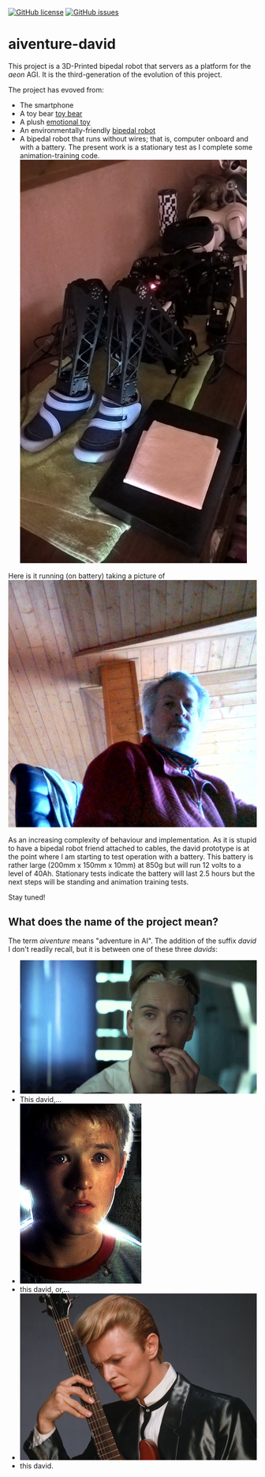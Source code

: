 [![GitHub license](https://img.shields.io/github/license/cartheur/aiventure-david)](https://github.com/cartheur/aiventure-david/blob/main/LICENSE.txt)
[![GitHub issues](https://img.shields.io/github/issues/cartheur/aiventure-david)](https://github.com/cartheur/aiventure-david/issues)

# aiventure-david

This project is a 3D-Printed bipedal robot that servers as a platform for the _aeon_ AGI. It is the third-generation of the evolution of this project.

The project has evoved from:

* The smartphone
* A toy bear [toy bear](https://github.com/cartheur/henry)
* A plush  [emotional toy](https://emotional.toys)
* An environmentally-friendly [bipedal robot](https://github.com/cartheur/aiventure-david)
* A bipedal robot that runs without wires; that is, computer onboard and with a battery.
The present work is a stationary test as I complete some animation-training code.
 ![no cables!](/media/on-battery.jpg "Staging for battery check")

Here is it running (on battery) taking a picture of  ![m.e](/media/hallome-m.jpg "Who's that handsome monkey?")

As an increasing complexity of behaviour and implementation. As it is stupid to have a bipedal robot friend attached to cables, the david prototype is at the point where I am starting to test operation with a battery. This battery is rather large (200mm x 150mm x 10mm) at 850g but will run 12 volts to a level of 40Ah. Stationary tests indicate the battery will last 2.5 hours but the next steps will be standing and animation training tests.

Stay tuned!

## What does the name of the project mean?

The term *aiventure* means "adventure in AI". The addition of the suffix *david* I don't readily recall, but it is between one of these three _davids_:

* ![David one](/media/david-1.jpg "This david,")
* This david,...
* ![David two](/media/david-2.jpg "this david, or,")
* this david, or,...
* ![David three](/media/david-6.jpg "this david.")
* this david.
